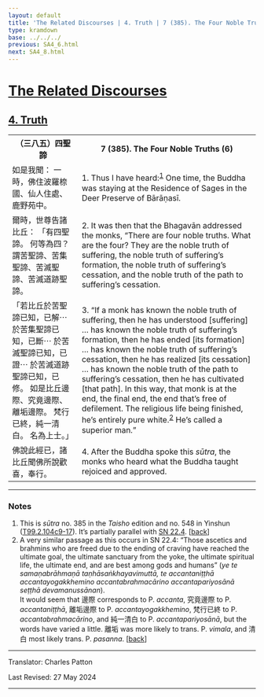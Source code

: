 ```yaml
---
layout: default
title: 'The Related Discourses | 4. Truth | 7 (385). The Four Noble Truths (6)'
type: kramdown
base: ../../../
previous: SA4_6.html
next: SA4_8.html
---
```


<h1><a href='../index.html'>The Related Discourses</a></h1>
<h2><a href='index.html'>4. Truth</a></h2>

<table class="trans">
  <th class='ch'>（三八五）四聖諦</th>
  <th class='en'>7 (385). The Four Noble Truths (6)</th>
  <tr>
    <td title='t125.2.104c9'>如是我聞： 一時，佛住波羅㮈國、仙人住處、鹿野苑中。</td>
    <td id='p1'>1. Thus I have heard:<sup id="ref1"><a href="#n1">1</a></sup> One time, the Buddha was staying at the Residence of Sages in the Deer Preserve of Bārāṇasī.</td>
  </tr>
  <tr>
    <td title='t125.2.104c10'>爾時，世尊告諸比丘： 「有四聖諦。 何等為四？ 謂苦聖諦、苦集聖諦、苦滅聖諦、苦滅道跡聖諦。</td>
    <td id='p2'>2. It was then that the Bhagavān addressed the monks, “There are four noble truths. What are the four? They are the noble truth of suffering, the noble truth of suffering’s formation, the noble truth of suffering’s cessation, and the noble truth of the path to suffering’s cessation.</td>
  </tr>
  <tr>
    <td title='t125.2.104c12'>「若比丘於苦聖諦已知，已解⋯ 於苦集聖諦已知，已斷⋯ 於苦滅聖諦已知，已證⋯ 於苦滅道跡聖諦已知，已修。 如是比丘邊際、究竟邊際、離垢邊際。 梵行已終，純一清白。 名為上士。」</td>
    <td id='p3'>3. “If a monk has known the noble truth of suffering, then he has understood [suffering] … has known the noble truth of suffering’s formation, then he has ended [its formation] … has known the noble truth of suffering’s cessation, then he has realized [its cessation] … has known the noble truth of the path to suffering’s cessation, then he has cultivated [that path]. In this way, that monk is at the end, the final end, the end that’s free of defilement. The religious life being finished, he’s entirely pure white.<sup id="ref2"><a href="#n2">2</a></sup> He’s called a superior man.”</td>
  </tr>
  <tr>
    <td title='t125.2.104c16'>佛說此經已，諸比丘聞佛所說歡喜，奉行。</td>
    <td id='p4'>4. After the Buddha spoke this <em>sūtra</em>, the monks who heard what the Buddha taught rejoiced and approved.</td>
  </tr>
</table>

<hr/>

<h3 id="notes">Notes</h3>

<ol>
<li id="n1">This is <em>sūtra</em> no. 385 in the <cite>Taisho</cite> edition and no. 548 in Yinshun (<a href="https://cbetaonline.dila.edu.tw/zh/T02n0099_p0104c09" target="_blank">T99.2.104c9-17</a>). It’s partially parallel with <a href="https://suttacentral.net/sn22.4" target="_blank">SN 22.4</a>. [<a href="#ref1">back</a>]</li>
<li id="n2">A very similar passage as this occurs in SN 22.4: “Those ascetics and brahmins who are freed due to the ending of craving have reached the ultimate goal, the ultimate sanctuary from the yoke, the ultimate spiritual life, the ultimate end, and are best among gods and humans” (<em>ye te samaṇabrāhmaṇā taṇhāsaṅkhayavimuttā, te accantaniṭṭhā accantayogakkhemino accantabrahmacārino accantapariyosānā seṭṭhā devamanussānan</em>).<br/>
It would seem that 邊際 corresponds to P. <em>accanta</em>, 究竟邊際 to P. <em>accantaniṭṭhā</em>, 離垢邊際 to P. <em>accantayogakkhemino</em>, 梵行已終 to P. <em>accantabrahmacārino</em>, and 純一清白 to P. <em>accantapariyosānā</em>, but the words have varied a little. 離垢 was more likely to trans. P. <em>vimala</em>, and 清白 most likely trans. P. <em>pasanna</em>. [<a href="#ref2">back</a>]</li>
</ol>
<hr/>

<p class="translator">Translator: Charles Patton</p>
<p class='revised'>Last Revised: 27 May 2024</p>

<hr/>